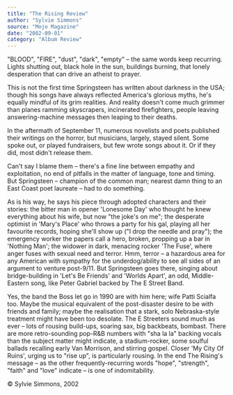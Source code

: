 ```yaml
---
title: "The Rising Review"
author: "Sylvie Simmons"
source: "Mojo Magazine"
date: "2002-09-01"
category: "Album Review"
---
```


"BLOOD", "FIRE", "dust", "dark", "empty" – the same words keep recurring. Lights shutting out, black hole in the sun, buildings burning, that lonely desperation that can drive an atheist to prayer.

This is not the first time Springsteen has written about darkness in the USA; though his songs have always reflected America's glorious myths, he's equally mindful of its grim realities. And reality doesn't come much grimmer than planes ramming skyscrapers, incinerated firefighters, people leaving answering-machine messages then leaping to their deaths.

In the aftermath of September 11, numerous novelists and poets published their writings on the horror, but musicians, largely, stayed silent. Some spoke out, or played fundraisers, but few wrote songs about it. Or if they did, most didn't release them.

Can't say I blame them – there's a fine line between empathy and exploitation, no end of pitfalls in the matter of language, tone and timing. But Springsteen – champion of the common man; nearest damn thing to an East Coast poet laureate – had to do something.

As is his way, he says his piece through adopted characters and their stories: the bitter man in opener 'Lonesome Day' who thought he knew everything about his wife, but now "the joke's on me"; the desperate optimist in 'Mary's Place' who throws a party for his gal, playing all her favourite records, hoping she'll show up ("I drop the needle and pray"); the emergency worker the papers call a hero, broken, propping up a bar in 'Nothing Man'; the widower in dark, menacing rocker 'The Fuse', where anger fuses with sexual need and terror. Hmm, terror – a hazardous area for any American with sympathy for the underdog/ability to see all sides of an argument to venture post-9/11. But Springsteen goes there, singing about bridge-building in 'Let's Be Friends' and 'Worlds Apart', an odd, Middle-Eastern song, like Peter Gabriel backed by The E Street Band.

Yes, the band the Boss let go in 1990 are with him here; wife Patti Scialfa too. Maybe the musical equivalent of the post-disaster desire to be with friends and family; maybe the realisation that a stark, solo Nebraska-style treatment might have been too desolate. The E Streeters sound much as ever – lots of rousing build-ups, soaring sax, big backbeats, bombast. There are more retro-sounding pop-R&B numbers with "sha la la" backing vocals than the subject matter might indicate, a stadium-rocker, some soulful ballads recalling early Van Morrison, and stirring gospel. Closer 'My City Of Ruins', urging us to "rise up", is particularly rousing. In the end The Rising's message – as the other frequently-recurring words "hope", "strength", "faith" and "love" indicate – is one of indomitability.

© Sylvie Simmons, 2002
